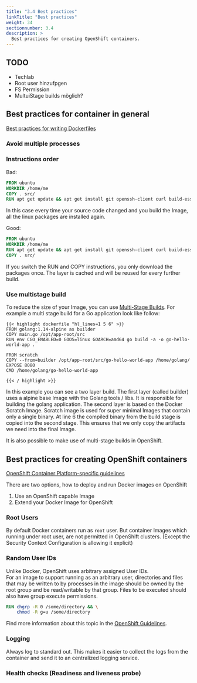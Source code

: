 ```yaml
---
title: "3.4 Best practices"
linkTitle: "Best practices"
weight: 34
sectionnumber: 3.4
description: >
  Best practices for creating OpenShift containers.
---
```

## TODO
 - Techlab
 - Root user hinzufpgen
 - FS Permission
- MultuiStage builds möglich? 


## Best practices for container in general

[Best practices for writing Dockerfiles](https://docs.docker.com/develop/develop-images/dockerfile_best-practices/)


### Avoid multiple processes


### Instructions order


Bad:

```Dockerfile
FROM ubuntu
WORKDIR /home/me
COPY . src/
RUN apt get update && apt get install git openssh-client curl build-essential
```

In this case every time your source code changed and you build the Image, all the linux packages are installed again.

Good:

```Dockerfile
FROM ubuntu
WORKDIR /home/me
RUN apt get update && apt get install git openssh-client curl build-essential
COPY . src/

```

If you switch the RUN and COPY instructions, you only download the packages once. The layer is cached and will be reused for every further build.


### Use multistage build

To reduce the size of your Image, you can use [Multi-Stage Builds](https://docs.docker.com/develop/develop-images/dockerfile_best-practices/#use-multi-stage-builds). For example a multi stage build for a Go application look like follow:


```
{{< highlight dockerfile "hl_lines=1 5 6" >}}
FROM golang:1.14-alpine as builder
COPY main.go /opt/app-root/src
RUN env CGO_ENABLED=0 GOOS=linux GOARCH=amd64 go build -a -o go-hello-world-app .

FROM scratch
COPY --from=builder /opt/app-root/src/go-hello-world-app /home/golang/
EXPOSE 8080
CMD /home/golang/go-hello-world-app

{{< / highlight >}}
```

In this example you can see a two layer build. The first layer (called builder) uses a alpine base Image with the Golang tools / libs. It is responsible for building the golang application. The second layer is based on the Docker Scratch Image. Scratch image is used for super minimal Images that contain only a single binary.
At line 6 the compiled binary from the build stage is copied into the second stage. This ensures that we only copy the artifacts we need into the final Image.

It is also possible to make use of multi-stage builds in OpenShift.


## Best practices for creating OpenShift containers

[OpenShift Container Platform-specific guidelines](https://docs.openshift.com/container-platform/4.5/openshift_images/create-images.html#images-create-guide-openshift_create-images)

There are two options, how to deploy and run Docker images on OpenShift

1. Use an OpenShift capable Image
2. Extend your Docker Image for OpenShift


### Root Users

By default Docker containers run as `root` user. But container Images which running under root user, are not permitted in OpenShift clusters. (Except the Security Context Configuration is allowing it explicit)


### Random User IDs

Unlike Docker, OpenShift uses arbitrary assigned User IDs.  
For an image to support running as an arbitrary user, directories and files that may be written to by processes in the image should be owned by the root group and be read/writable by that group. Files to be executed should also have group execute permissions.

``` DOCKERFILE
RUN chgrp -R 0 /some/directory && \
    chmod -R g=u /some/directory
```

Find more information about this topic in the [OpenShift Guidelines](https://docs.openshift.com/container-platform/3.11/creating_images/guidelines.html#openshift-specific-guidelines).


### Logging

Always log to standard out. This makes it easier to collect the logs from the container and send it to an centralized logging service.


### Health checks (Readiness and liveness probe)
